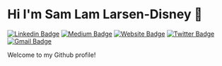 # Hi I'm Sam Lam Larsen-Disney 👋
[![Linkedin Badge](https://img.shields.io/badge/-sld-blue?style=flat&logo=Linkedin&logoColor=white&link=https://www.linkedin.com/in/samuel-larsen-disney/)](https://www.linkedin.com/in/samuel-larsen-disney/)
[![Medium Badge](https://img.shields.io/badge/-@samlarsendisney-000000?style=flat&labelColor=000000&logo=Medium&link=https://medium.com/@samlarsendisney)](https://medium.com/@samlarsendisney)
[![Website Badge](https://img.shields.io/badge/-sld.codes-47CCCC?style=flat&logo=Google-Chrome&logoColor=white&link=https://sld.codes)](https://sld.codes)
[![Twitter Badge](https://img.shields.io/badge/-@SamLarsenDisney-1ca0f1?style=flat&labelColor=1ca0f1&logo=twitter&logoColor=white&link=https://twitter.com/SamLarsenDisney)](https://twitter.com/SamLarsenDisney)
[![Gmail Badge](https://img.shields.io/badge/-s.larsendisney-c14438?style=flat&logo=Gmail&logoColor=white&link=mailto:s.larsendisney@gmail.com)](mailto:s.larsendisney@gmail.com)

Welcome to my Github profile! 

